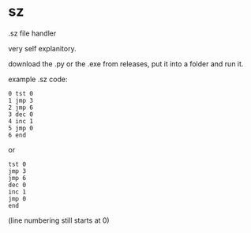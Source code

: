 # sz
.sz file handler

very self explanitory.

download the .py or the .exe from releases, put it into a folder and run it.


example .sz code:
```
0 tst 0
1 jmp 3
2 jmp 6
3 dec 0
4 inc 1
5 jmp 0
6 end
```
or
```
tst 0
jmp 3
jmp 6
dec 0
inc 1
jmp 0
end
```
(line numbering still starts at 0)
